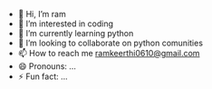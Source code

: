 - 👋 Hi, I’m ram
- 👀 I’m interested in coding
- 🌱 I’m currently learning python
- 💞️ I’m looking to collaborate on python comunities 
- 📫 How to reach me ramkeerthi0610@gmail.com
- 😄 Pronouns: ...
- ⚡ Fun fact: ...

<!---
ramkeerthi0610/ramkeerthi0610 is a ✨ special ✨ repository because its `README.md` (this file) appears on your GitHub profile.
You can click the Preview link to take a look at your changes.
--->
